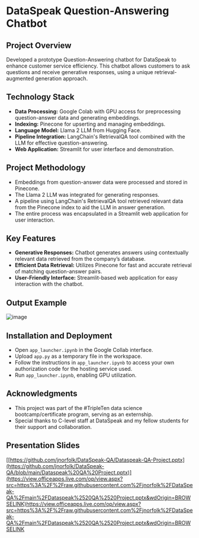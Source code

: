 # DataSpeak Question-Answering Chatbot

## Project Overview
Developed a prototype Question-Answering chatbot for DataSpeak to enhance customer service efficiency. This chatbot allows customers to ask questions and receive generative responses, using a unique retrieval-augmented generation approach.

## Technology Stack
- **Data Processing:** Google Colab with GPU access for preprocessing question-answer data and generating embeddings.
- **Indexing:** Pinecone for upserting and managing embeddings.
- **Language Model:** Llama 2 LLM from Hugging Face.
- **Pipeline Integration:** LangChain's RetrievalQA tool combined with the LLM for effective question-answering.
- **Web Application:** Streamlit for user interface and demonstration.

## Project Methodology
- Embeddings from question-answer data were processed and stored in Pinecone.
- The Llama 2 LLM was integrated for generating responses.
- A pipeline using LangChain's RetrievalQA tool retrieved relevant data from the Pinecone index to aid the LLM in answer generation.
- The entire process was encapsulated in a Streamlit web application for user interaction.

## Key Features
- **Generative Responses:** Chatbot generates answers using contextually relevant data retrieved from the company’s database.
- **Efficient Data Retrieval:** Utilizes Pinecone for fast and accurate retrieval of matching question-answer pairs.
- **User-Friendly Interface:** Streamlit-based web application for easy interaction with the chatbot.

## Output Example
![image](https://github.com/jnorfolk/DataSpeak-QA/assets/117448822/23cdef94-6679-4ba8-aa31-274bc9693c43)

## Installation and Deployment
- Open `app_launcher.ipynb` in the Google Collab interface.
- Upload `app.py` as a temporary file in the workspace.
- Follow the instructions in `app_launcher.ipynb` to access your own authorization code for the hosting service used.
- Run `app_launcher.ipynb`, enabling GPU utilization. 

## Acknowledgments
- This project was part of the #TripleTen data science bootcamp/certificate program, serving as an externship.
- Special thanks to C-level staff at DataSpeak and my fellow students for their support and collaboration.

## Presentation Slides
[[https://github.com/jnorfolk/DataSpeak-QA/Dataspeak-QA-Project.pptx](https://github.com/jnorfolk/DataSpeak-QA/blob/main/Dataspeak%20QA%20Project.pptx)](https://view.officeapps.live.com/op/view.aspx?src=https%3A%2F%2Fraw.githubusercontent.com%2Fjnorfolk%2FDataSpeak-QA%2Fmain%2FDataspeak%2520QA%2520Project.pptx&wdOrigin=BROWSELINK)https://view.officeapps.live.com/op/view.aspx?src=https%3A%2F%2Fraw.githubusercontent.com%2Fjnorfolk%2FDataSpeak-QA%2Fmain%2FDataspeak%2520QA%2520Project.pptx&wdOrigin=BROWSELINK
